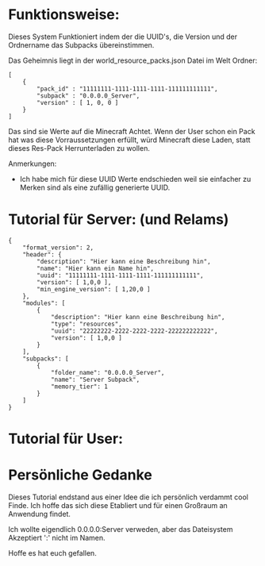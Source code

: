 # Funktionsweise:
Dieses System Funktioniert indem der die UUID's, die Version und der Ordnername das Subpacks übereinstimmen.

Das Geheimnis liegt in der world_resource_packs.json Datei im Welt Ordner:

	[
		{
			"pack_id" : "11111111-1111-1111-1111-111111111111",
			"subpack" : "0.0.0.0_Server",
			"version" : [ 1, 0, 0 ]
		}
	]
Das sind sie Werte auf die Minecraft Achtet. Wenn der User schon ein Pack hat was diese Vorraussetzungen erfüllt, würd Minecraft diese Laden, statt dieses Res-Pack Herrunterladen zu wollen.

 Anmerkungen:
* Ich habe mich für diese UUID Werte endschieden weil sie einfacher zu Merken sind als eine zufällig generierte UUID.
# Tutorial für Server: (und Relams)

	{
		"format_version": 2,
		"header": {
			"description": "Hier kann eine Beschreibung hin",
			"name": "Hier kann ein Name hin",
			"uuid": "11111111-1111-1111-1111-111111111111",
			"version": [ 1,0,0 ],
			"min_engine_version": [ 1,20,0 ]
		},
		"modules": [
			{
				"description": "Hier kann eine Beschreibung hin",
				"type": "resources",
				"uuid": "22222222-2222-2222-2222-222222222222",
				"version": [ 1,0,0 ]
			}
		],
		"subpacks": [
			{
				"folder_name": "0.0.0.0_Server",
				"name": "Server Subpack",
				"memory_tier": 1
			}
		]
	}


# Tutorial für User:

# Persönliche Gedanke
Dieses Tutorial endstand aus einer Idee die ich persönlich verdammt cool Finde.
Ich hoffe das sich diese Etabliert und für einen Großraum an Anwendung findet.

Ich wollte eigendlich 0.0.0.0:Server verweden, aber das Dateisystem Akzeptiert ':' nicht im Namen.

Hoffe es hat euch gefallen.
